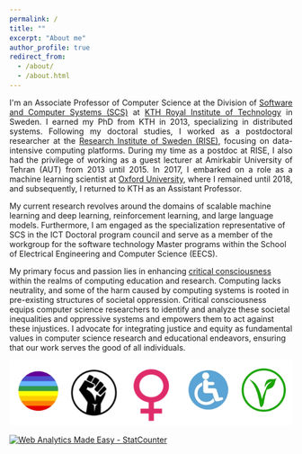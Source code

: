 ```yaml
---
permalink: /
title: ""
excerpt: "About me"
author_profile: true
redirect_from: 
  - /about/
  - /about.html
---
```

<p align="justify">
I'm an Associate Professor of Computer Science at the Division of <a href="https://www.kth.se/scs">Software and Computer Systems (SCS)</a> at <a href="https://www.kth.se">KTH Royal Institute of Technology</a> 
in Sweden. I earned my PhD from KTH in 2013, specializing in distributed systems. Following my doctoral studies, I worked as a postdoctoral researcher at the 
<a href="https://www.ri.se/en">Research Institute of Sweden (RISE)</a>, focusing on data-intensive computing platforms. During my time as a postdoc at RISE, I also had the privilege of working as a guest 
lecturer at Amirkabir University of Tehran (AUT) from 2013 until 2015. In 2017, I embarked on a role as a machine learning scientist at 
<a href="https://www.cs.ox.ac.uk/">Oxford University</a>, where I remained until 2018, and subsequently, I returned to KTH as an Assistant Professor.<br>

My current research revolves around the domains of scalable machine learning and deep learning, reinforcement learning, and large language models. Furthermore, I am engaged as the specialization 
representative of SCS in the ICT Doctoral program council and serve as a member of the workgroup for the software technology Master programs within the School of Electrical Engineering and Computer 
Science (EECS).<br>

My primary focus and passion lies in enhancing <a href="https://en.wikipedia.org/wiki/Critical_consciousness">critical consciousness</a> within the realms of computing education and research. 
Computing lacks neutrality, and some of the harm caused by computing systems is rooted in pre-existing structures of societal oppression. Critical consciousness equips computer science researchers to 
identify and analyze these societal inequalities and oppressive systems and empowers them to act against these injustices. I advocate for integrating justice and equity as fundamental values in computer 
science research and educational endeavors, ensuring that our work serves the good of all individuals.
</p>
<center><img src="../images/logo.png" class="center"></center>



<!------------------------------------------------------------------>
<!-- Start of StatCounter Code for Default Guide -->
<script type="text/javascript">
var sc_project=9186541; 
var sc_invisible=1; 
var sc_security="607d85ca"; 
var scJsHost = (("https:" == document.location.protocol) ?
"https://secure." : "http://www.");
document.write("<sc"+"ript type='text/javascript' src='" +
scJsHost+
"statcounter.com/counter/counter.js'></"+"script>");
</script>
<noscript><div class="statcounter"><a title="Web Analytics
Made Easy - StatCounter" href="http://statcounter.com/"
target="_blank"><img class="statcounter"
src="//c.statcounter.com/9186541/0/607d85ca/1/" alt="Web
Analytics Made Easy - StatCounter"></a></div></noscript>
<!-- End of StatCounter Code for Default Guide -->

